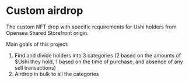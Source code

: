 # Custom airdrop

The custom NFT drop with specific requirements for Ushi holders from Opensea Shared Storefront origin. 

Main goals of this project: 
1. Find and divide holders into 3 categories (2 based on the amounts of $Ushi they hold, 1 based on the time of purchase, and absence of any sell transactions)
2. Airdrop in bulk to all the categories